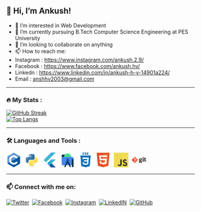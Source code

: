 ## 👋 Hi, I’m Ankush!
- 👀 I’m interested in Web Development
- 🌱 I’m currently pursuing B.Tech Computer Science Engineering at PES University
- 💞️ I’m looking to collaborate on anything 
- 📫 How to reach me:
- Instagram : https://www.instagram.com/ankush.2.9/
- Facebook : https://www.facebook.com/ankush.hv/
- Linkedn : https://www.linkedin.com/in/ankush-h-v-14901a224/
- Email : anshhv2003@gmail.com
---
### :fire: My Stats :
[![GitHub Streak](http://github-readme-streak-stats.herokuapp.com?user=ankush-003&theme=dark&background=000000)](https://git.io/streak-stats)</br>
[![Top Langs](https://github-readme-stats.vercel.app/api/top-langs/?username=ankush-003&layout=compact&theme=vision-friendly-dark)](https://github.com/anuraghazra/github-readme-stats)

---

### :hammer_and_wrench: Languages and Tools :
<div>
  <img src="https://github.com/devicons/devicon/blob/master/icons/c/c-original.svg" title="C" alt="C" width="40" height="40"/>&nbsp;
  <img src="https://github.com/devicons/devicon/blob/master/icons/python/python-original.svg" title="C" alt="C" width="40" height="40"/>&nbsp;
  <img src="https://github.com/devicons/devicon/blob/master/icons/flutter/flutter-original.svg" title="Flutter" alt="Flutter" width="40" height="40"/>&nbsp;
  <img src="https://github.com/devicons/devicon/blob/master/icons/androidstudio/androidstudio-original.svg" title="Android App Dev" alt="Android Studio" width="40" height="40"/>&nbsp;
  <img src="https://github.com/devicons/devicon/blob/master/icons/css3/css3-plain-wordmark.svg"  title="CSS3" alt="CSS" width="40" height="40"/>&nbsp;
  <img src="https://github.com/devicons/devicon/blob/master/icons/html5/html5-original.svg" title="HTML5" alt="HTML" width="40" height="40"/>&nbsp;
  <img src="https://github.com/devicons/devicon/blob/master/icons/javascript/javascript-original.svg" title="JavaScript" alt="JavaScript" width="40" height="40"/>&nbsp;
  <img src="https://github.com/devicons/devicon/blob/master/icons/git/git-original-wordmark.svg" title="Git" **alt="Git" width="40" height="40"/>
</div>

---
### 📫 Connect with me on:
<a href="https://twitter.com/9f49bd1f004745a"><img height="40px" width="40" src ="https://github.com/gauravghongde/social-icons/blob/master/PNG/Color/Twitter.png" alt="Twitter"></a>&nbsp;
<a href="https://www.facebook.com/ankush.hv"><img height="40px" width="40" src ="https://github.com/gauravghongde/social-icons/blob/master/PNG/Color/Facebook.png" alt="Facebook"></a>&nbsp;
<a href="https://www.instagram.com/ankush.2.9/"><img height="40px" width="40" src ="https://github.com/gauravghongde/social-icons/blob/master/PNG/Color/Instagram.png" alt="Instagram"></a>&nbsp;
<a href="https://www.linkedin.com/in/ankush-h-v-14901a224"><img height="40px" width="40" src ="https://github.com/gauravghongde/social-icons/blob/master/PNG/Color/LinkedIN.png" alt="LinkedIN"></a>&nbsp;
<a href="http://www.github.com/ankush-003"><img height="40px" width="40" src ="https://github.com/gauravghongde/social-icons/blob/master/PNG/Color/Github.png" alt="GitHub"></a>

<!---
ankush-003/ankush-003 is a ✨ special ✨ repository because its `README.md` (this file) appears on your GitHub profile.
You can click the Preview link to take a look at your changes.
--->
